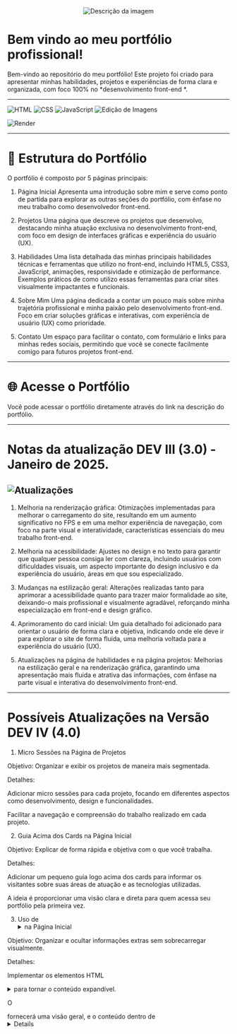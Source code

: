 <div style="text-align: center;">
  <img src="https://private-user-images.githubusercontent.com/166281170/404688262-d94858e9-74e4-41ba-8612-73652cdbb91d.jpg?jwt=eyJhbGciOiJIUzI1NiIsInR5cCI6IkpXVCJ9.eyJpc3MiOiJnaXRodWIuY29tIiwiYXVkIjoicmF3LmdpdGh1YnVzZXJjb250ZW50LmNvbSIsImtleSI6ImtleTUiLCJleHAiOjE3MzczMTQxMDIsIm5iZiI6MTczNzMxMzgwMiwicGF0aCI6Ii8xNjYyODExNzAvNDA0Njg4MjYyLWQ5NDg1OGU5LTc0ZTQtNDFiYS04NjEyLTczNjUyY2RiYjkxZC5qcGc_WC1BbXotQWxnb3JpdGhtPUFXUzQtSE1BQy1TSEEyNTYmWC1BbXotQ3JlZGVudGlhbD1BS0lBVkNPRFlMU0E1M1BRSzRaQSUyRjIwMjUwMTE5JTJGdXMtZWFzdC0xJTJGczMlMkZhd3M0X3JlcXVlc3QmWC1BbXotRGF0ZT0yMDI1MDExOVQxOTEwMDJaJlgtQW16LUV4cGlyZXM9MzAwJlgtQW16LVNpZ25hdHVyZT0zYmE2YTIxN2IwMzAzYTRhOTAwZWRhMzkyMWE2MDZiYmMwZDEwZDg1M2IwODVjNTY2MmY3NGI5NzQ3MjM3NGViJlgtQW16LVNpZ25lZEhlYWRlcnM9aG9zdCJ9.QY8WEHtA_TLfeiDXJZhZHB_3vaLMgslTNVAjoqQLsBQ    " alt="Descrição da imagem" />
</div>

# Bem vindo ao meu portfólio profissional!

Bem-vindo ao repositório do meu portfólio! Este projeto foi criado para apresentar minhas habilidades, projetos e experiências de forma clara e organizada, com foco 100% no  *desenvolvimento front-end *.

---

![HTML](https://img.shields.io/badge/HTML-4CAF50?style=flat-square&logo=html5&logoColor=white)
![CSS](https://img.shields.io/badge/CSS-4CAF50?style=flat-square&logo=css3&logoColor=white)
![JavaScript](https://img.shields.io/badge/JavaScript-4CAF50?style=flat-square&logo=javascript&logoColor=white)
![Edição de Imagens](https://img.shields.io/badge/Edi%C3%A7%C3%A3o%20de%20Imagens-4CAF50?style=flat-square&logo=photoshop&logoColor=white)

![Render](https://img.shields.io/badge/Render-4CAF50?style=flat-square&logo=render&logoColor=white)

---

# 📄 Estrutura do Portfólio

O portfólio é composto por 5 páginas principais:

1. Página Inicial
Apresenta uma introdução sobre mim e serve como ponto de partida para explorar as outras seções do portfólio, com ênfase no meu trabalho como desenvolvedor front-end.


2. Projetos
Uma página que descreve os projetos que desenvolvo, destacando minha atuação exclusiva no desenvolvimento front-end, com foco em design de interfaces gráficas e experiência do usuário (UX).


3. Habilidades
Uma lista detalhada das minhas principais habilidades técnicas e ferramentas que utilizo no front-end, incluindo HTML5, CSS3, JavaScript, animações, responsividade e otimização de performance. Exemplos práticos de como utilizo essas ferramentas para criar sites visualmente impactantes e funcionais.


4. Sobre Mim
Uma página dedicada a contar um pouco mais sobre minha trajetória profissional e minha paixão pelo desenvolvimento front-end. Foco em criar soluções gráficas e interativas, com experiência de usuário (UX) como prioridade.


5. Contato
Um espaço para facilitar o contato, com formulário e links para minhas redes sociais, permitindo que você se conecte facilmente comigo para futuros projetos front-end.




---

# 🌐 Acesse o Portfólio
Você pode acessar o portfólio diretamente através do link na descrição do portfólio.


---

# Notas da atualização DEV III (3.0) - Janeiro de 2025.

![Atualizações](https://img.shields.io/badge/Atualiza%C3%A7%C3%B5es-FFD700?style=flat-square&logo=sync&logoColor=white&textColor=ffffff)
---

1. Melhoria na renderização gráfica:
Otimizações implementadas para melhorar o carregamento do site, resultando em um aumento significativo no FPS e em uma melhor experiência de navegação, com foco na parte visual e interatividade, características essenciais do meu trabalho front-end.

2. Melhoria na acessibilidade:
Ajustes no design e no texto para garantir que qualquer pessoa consiga ler com clareza, incluindo usuários com dificuldades visuais, um aspecto importante do design inclusivo e da experiência do usuário, áreas em que sou especializado.

3. Mudanças na estilização geral:
Alterações realizadas tanto para aprimorar a acessibilidade quanto para trazer maior formalidade ao site, deixando-o mais profissional e visualmente agradável, reforçando minha especialização em front-end e design gráfico.

4. Aprimoramento do card inicial:
Um guia detalhado foi adicionado para orientar o usuário de forma clara e objetiva, indicando onde ele deve ir para explorar o site de forma fluida, uma melhoria voltada para a experiência do usuário (UX).

5. Atualizações na página de habilidades e na página projetos:
Melhorias na estilização geral e na renderização gráfica, garantindo uma apresentação mais fluida e atrativa das informações, com ênfase na parte visual e interativa do desenvolvimento front-end.
___

# Possíveis Atualizações na Versão DEV IV (4.0)

1. Micro Sessões na Página de Projetos

Objetivo: Organizar e exibir os projetos de maneira mais segmentada.

Detalhes:

Adicionar micro sessões para cada projeto, focando em diferentes aspectos como desenvolvimento, design e funcionalidades.

Facilitar a navegação e compreensão do trabalho realizado em cada projeto.



2. Guia Acima dos Cards na Página Inicial

Objetivo: Explicar de forma rápida e objetiva com o que você trabalha.

Detalhes:

Adicionar um pequeno guia logo acima dos cards para informar os visitantes sobre suas áreas de atuação e as tecnologias utilizadas.

A ideia é proporcionar uma visão clara e direta para quem acessa seu portfólio pela primeira vez.



3. Uso de <details> e <summary> na Página Inicial

Objetivo: Organizar e ocultar informações extras sem sobrecarregar visualmente.

Detalhes:

Implementar os elementos HTML <details> e <summary> para tornar o conteúdo expandível.

O <summary> fornecerá uma visão geral, e o conteúdo dentro de <details> será mostrado ao ser clicado, ajudando a orientar o visitante sobre cada página sem ocupar espaço excessivo.



 # Objetivo Geral das Atualizações

Melhorar a clareza e acessibilidade do conteúdo sem comprometer a simplicidade e o design minimalista.

Facilitar a navegação, organizando as informações de maneira intuitiva.

Adicionar interatividade leve, sem sobrecarregar a experiência do usuário.



